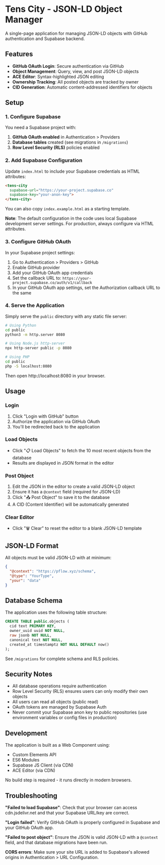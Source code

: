 # Tens City - JSON-LD Object Manager

A single-page application for managing JSON-LD objects with GitHub authentication and Supabase backend.

## Features

- **GitHub OAuth Login**: Secure authentication via GitHub
- **Object Management**: Query, view, and post JSON-LD objects
- **ACE Editor**: Syntax-highlighted JSON editing
- **Ownership Tracking**: All posted objects are tracked by owner
- **CID Generation**: Automatic content-addressed identifiers for objects

## Setup

### 1. Configure Supabase

You need a Supabase project with:

1. **GitHub OAuth enabled** in Authentication > Providers
2. **Database tables** created (see migrations in `/migrations`)
3. **Row Level Security (RLS)** policies enabled

### 2. Add Supabase Configuration

Update `index.html` to include your Supabase credentials as HTML attributes:

```html
<tens-city 
  supabase-url="https://your-project.supabase.co" 
  supabase-key="your-anon-key">
</tens-city>
```

You can also copy `index.example.html` as a starting template.

**Note**: The default configuration in the code uses local Supabase development server settings. For production, always configure via HTML attributes.

### 3. Configure GitHub OAuth

In your Supabase project settings:

1. Go to Authentication > Providers > GitHub
2. Enable GitHub provider
3. Add your GitHub OAuth app credentials
4. Set the callback URL to: `https://your-project.supabase.co/auth/v1/callback`
5. In your GitHub OAuth app settings, set the Authorization callback URL to the same

### 4. Serve the Application

Simply serve the `public` directory with any static file server:

```bash
# Using Python
cd public
python3 -m http.server 8080

# Using Node.js http-server
npx http-server public -p 8080

# Using PHP
cd public
php -S localhost:8080
```

Then open http://localhost:8080 in your browser.

## Usage

### Login
1. Click "Login with GitHub" button
2. Authorize the application via GitHub OAuth
3. You'll be redirected back to the application

### Load Objects
- Click "📋 Load Objects" to fetch the 10 most recent objects from the database
- Results are displayed in JSON format in the editor

### Post Object
1. Edit the JSON in the editor to create a valid JSON-LD object
2. Ensure it has a `@context` field (required for JSON-LD)
3. Click "📤 Post Object" to save it to the database
4. A CID (Content Identifier) will be automatically generated

### Clear Editor
- Click "🗑️ Clear" to reset the editor to a blank JSON-LD template

## JSON-LD Format

All objects must be valid JSON-LD with at minimum:

```json
{
  "@context": "https://pflow.xyz/schema",
  "@type": "YourType",
  "your": "data"
}
```

## Database Schema

The application uses the following table structure:

```sql
CREATE TABLE public.objects (
  cid text PRIMARY KEY,
  owner_uuid uuid NOT NULL,
  raw jsonb NOT NULL,
  canonical text NOT NULL,
  created_at timestamptz NOT NULL DEFAULT now()
);
```

See `/migrations` for complete schema and RLS policies.

## Security Notes

- All database operations require authentication
- Row Level Security (RLS) ensures users can only modify their own objects
- All users can read all objects (public read)
- OAuth tokens are managed by Supabase Auth
- Never commit your Supabase anon key to public repositories (use environment variables or config files in production)

## Development

The application is built as a Web Component using:
- Custom Elements API
- ES6 Modules
- Supabase JS Client (via CDN)
- ACE Editor (via CDN)

No build step is required - it runs directly in modern browsers.

## Troubleshooting

**"Failed to load Supabase"**: Check that your browser can access cdn.jsdelivr.net and that your Supabase URL/key are correct.

**"Login failed"**: Verify GitHub OAuth is properly configured in Supabase and your GitHub OAuth app.

**"Failed to post object"**: Ensure the JSON is valid JSON-LD with a `@context` field, and that database migrations have been run.

**CORS errors**: Make sure your site URL is added to Supabase's allowed origins in Authentication > URL Configuration.
